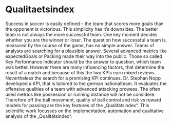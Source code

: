 # Qualitaetsindex

Success in soccer is easily defined – the team that scores more goals than the opponent is victorious. This simplicity has it’s downsides. The better team is not always the more successful team. One key moment decides whether you are the winner or loser.
The question how successful a team is, measured by the course of the game, has no simple answer. Teams of analysts are searching for a plausible answer.
Several advanced metrics like expectedGoals or Packing made their way into the public. Those so called Key Performance Indicator should be the answer to question, which team was better. However there are many influencing factors, that determine the result of a match and because of this the two KPIs earn mixed reviews.
Nevertheless the search for a promising KPI continues. Dr. Stephan Nopp developed a KPI, that is tailored to the german nationalteam. It evaluates the offensive qualities of a team with advanced attacking prowess. The often used metrics like possession or running distance will not be considere. Therefore off the ball movement, quality of ball control and risk vs reward models for passing are the key features of the „Qualitätsindex“.
This scientific work focusses on the implementation, automation and qualitative analysis of the „Qualitätsindex“. 
